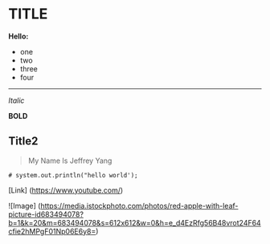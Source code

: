 # TITLE

**Hello:**
* one
* two
* three
* four

---

*Italic*

**BOLD**

## Title2

>My Name Is Jeffrey Yang

```
# system.out.println("hello world');

```

[Link] (https://www.youtube.com/)

![Image] (https://media.istockphoto.com/photos/red-apple-with-leaf-picture-id683494078?b=1&k=20&m=683494078&s=612x612&w=0&h=e_d4EzRfg56B48vrot24F64cfie2hMPgF01Np06E6y8=)

